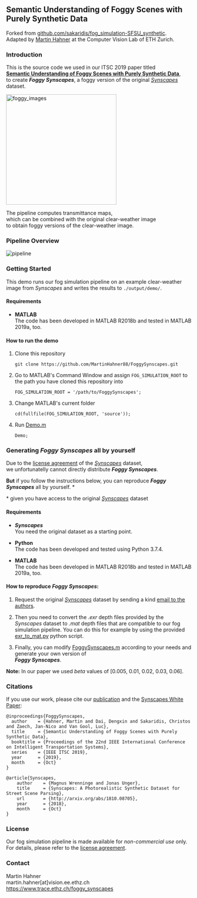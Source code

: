 ## Semantic Understanding of Foggy Scenes with Purely Synthetic Data

Forked from [github.com/sakaridis/fog_simulation-SFSU_synthetic][foggy_cityscapes_code].  
Adapted by [Martin Hahner][profile] at the Computer Vision Lab of ETH Zurich.


### Introduction

This is the source code we used in our ITSC 2019 paper titled  
[**Semantic Understanding of Foggy Scenes with Purely Synthetic Data**][website],  
to create ***Foggy Synscapes***, a foggy version of the original [*Synscapes*][synscapes] dataset.  

<img src="https://github.com/MartinHahner88/FoggySynscapes/blob/main/data/readme/preview.gif" alt="foggy_images" width="300"/>  

The pipeline computes transmittance maps,  
which can be combined with the original clear-weather image  
to obtain foggy versions of the clear-weather image.


### Pipeline Overview

<img src="https://github.com/MartinHahner88/FoggySynscapes/blob/main/data/readme/pipeline.png" alt="pipeline"/>


### Getting Started

This demo runs our fog simulation pipeline on an example clear-weather image from *Synscapes* and writes the results to `./output/demo/`. 


#### Requirements

-  **MATLAB**  
    The code has been developed in MATLAB R2018b and tested in MATLAB 2019a, too.


#### How to run the demo    

1. Clone this repository
   ```
   git clone https://github.com/MartinHahner88/FoggySynscapes.git
   ```
2. Go to MATLAB's Command Window and assign `FOG_SIMULATION_ROOT` to the path you have cloned this repository into
   ```
   FOG_SIMULATION_ROOT = '/path/to/FoggySynscapes';
   ```
3. Change MATLAB's current folder
   ```
   cd(fullfile(FOG_SIMULATION_ROOT, 'source'));
   ```
4. Run [Demo.m](source/Demo.m)
   ```
   Demo;
   ```


### Generating *Foggy Synscapes* all by yourself

Due to the [license agreement][synscapes_license] of the [*Synscapes*][synscapes] dataset,  
we unfortunatelly cannot directly distribute ***Foggy Synscapes***.  

**But** if you follow the instructions below, you can reproduce ***Foggy Synscapes*** all by yourself. \*  

\* given you have access to the original [*Synscapes*][synscapes] dataset


#### Requirements

-  ***Synscapes***  
    You need the original dataset as a starting point.

-  **Python**  
    The code has been developed and tested using Python 3.7.4.

-  **MATLAB**  
    The code has been developed in MATLAB R2018b and tested in MATLAB 2019a, too.


#### How to reproduce *Foggy Synscapes*:

1. Request the original [*Synscapes*][synscapes] dataset by sending a kind [email to the authors][synscapes_mail].

2. Then you need to convert the *.exr* depth files provided by the *Synscapes* dataset to *.mat* depth files that are compatible to our fog simulation pipeline. You can do this for example by using the provided [exr_to_mat.py](source/Depth_processing/exr_to_mat.py) python script.
   
3. Finally, you can modify [FoggySynscapes.m](source/FoggySynscapes.m) according to your needs and generate your own version of   
***Foggy Synscapes***.

**Note:** In our paper we used *beta* values of [0.005, 0.01, 0.02, 0.03, 0.06].
  

### Citations

If you use our work, please cite our [publication][publication] and the [Synscapes White Paper][synscapes_paper]:
```
@inproceedings{FoggySynscapes,
  author    = {Hahner, Martin and Dai, Dengxin and Sakaridis, Christos and Zaech, Jan-Nico and Van Gool, Luc},
  title     = {Semantic Understanding of Foggy Scenes with Purely Synthetic Data},
  booktitle = {Proceedings of the 22nd IEEE International Conference on Intelligent Transportation Systems}, 
  series    = {IEEE ITSC 2019},
  year      = {2019},
  month     = {Oct}
}

@article{Synscapes,
    author    = {Magnus Wrenninge and Jonas Unger},
    title     = {Synscapes: A Photorealistic Synthetic Dataset for Street Scene Parsing},
    url       = {http://arxiv.org/abs/1810.08705},
    year      = {2018},
    month     = {Oct}
}
```


### License

Our fog simulation pipeline is made available for *non-commercial use* only.  
For details, please refer to the [license agreement](LICENSE.txt).


### Contact

Martin Hahner  
martin.hahner[at]vision.ee.ethz.ch  
https://www.trace.ethz.ch/foggy_synscapes


[website]: <https://www.trace.ethz.ch/foggy_synscapes>
[profile]: <https://www.trace.ethz.ch/team/members/martin.html>
[publication]: <https://www.trace.ethz.ch/publications/2019/foggy_synscapes/Semantic_Understanding_of_Foggy_Scenes_with_Purely_Synthetic_Data.pdf>

[foggy_cityscapes_code]: <https://github.com/sakaridis/fog_simulation-SFSU_synthetic>

[synscapes]: <https://7dlabs.com/synscapes-overview>
[synscapes_mail]: <mailto:synscapes@7dlabs.com>
[synscapes_license]: <https://7dlabs.com/synscapes-license>
[synscapes_paper]: <https://7dlabs.com/synscapes-white-paper>
